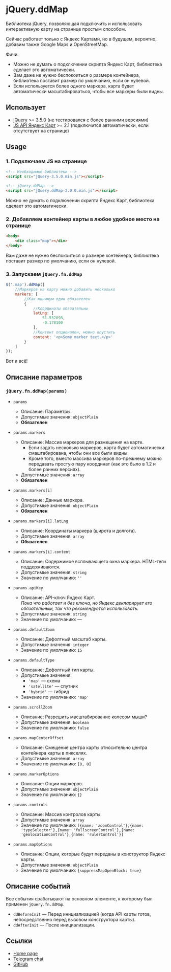# jQuery.ddMap

Библиотека jQuery, позволяющая подключить и использовать интерактивную карту на странице простым способом.

Сейчас работает только с Яндекс Картами, но в будущем, вероятно, добавим также Google Maps и OpenStreetMap.

Фичи:
* Можно не думать о подключении скрипта Яндекс Карт, библиотека сделает это автоматически.
* Вам даже не нужно беспокоиться о размере контейнера, библиотека поставит размер по умолчанию, если он нулевой.
* Если используется более одного маркера, карта будет автоматически масштабироваться, чтобы все маркеры были видны.


## Использует

* [jQuery](https://jquery.com/) >= 3.5.0 (не тестировался с более ранними версиями)
* [JS API Яндекс Карт](https://yandex.ru/dev/maps/jsapi/doc/2.1/) >= 2.1 (подключится автоматически, если отсутствует на странице)


## Usage


### 1. Подключаем JS на странице

```html
<!-- Необходимые библиотеки -->
<script src="jQuery-3.5.0.min.js"></script>

<!-- jQuery.ddMap -->
<script src="jQuery.ddMap-2.0.0.min.js"></script>
```

Можно не думать о подключении скрипта Яндекс Карт, библиотека сделает это автоматически.


### 2. Добавляем контейнер карты в любое удобное место на странице

```html
<body>
	<div class="map"></div>
</body>
```

Вам даже не нужно беспокоиться о размере контейнера, библиотека поставит размер по умолчанию, если он нулевой.


### 3. Запускаем `jQuery.fn.ddMap`

```js
$('.map').ddMap({
	//Маркеров на карту можно добавить несколько
	markers: [
		//Как минимум один обязателен
		{
			//Координаты обязательны
			latLng: [
				51.532098,
				-0.178100
			],
			//Контент опционален, можно опустить
			content: '<p>Some marker text.</p>'
		}
	]
});
```

Вот и всё!


## Описание параметров


### `jQuery.fn.ddMap(params)`

* `params`
	* Описание: Параметры.
	* Допустимые значения: `objectPlain`
	* **Обязателен**
	
* `params.markers`
	* Описание: Массив маркеров для размещения на карте.
		* Если задать несколько маркеров, карта будет автоматически смаштабирована, чтобы они все были видны.
		* Кроме того, вместо массива маркеров по-прежнему можно передавать простую пару координат (как это было в 1.2 и более ранних версиях).
	* Допустимые значения: `array`
	* **Обязателен**
	
* `params.markers[i]`
	* Описание: Данные маркера.
	* Допустимые значения: `objectPlain`
	* **Обязателен**
	
* `params.markers[i].latLng`
	* Описание: Координаты маркера (широта и долгота).
	* Допустимые значения: `array`
	* **Обязателен**
	
* `params.markers[i].content`
	* Описание: Содержимое всплывающего окна маркера. HTML-теги поддерживаются.
	* Допустимые значения: `string`
	* Значение по умолчанию: `''`
	
* `params.apiKey`
	* Описание: API-ключ Яндекс Карт.  
		_Пока что работает и без ключа, но Яндекс декларирует его обязательным, так что рекомендуется использовать._
	* Допустимые значения: `string`
	* Значение по умолчанию: —
	
* `params.defaultZoom`
	* Описание: Дефолтный масштаб карты.
	* Допустимые значения: `integer`
	* Значение по умолчанию: `15`
	
* `params.defaultType`
	* Описание: Дефолтный тип карты.
	* Допустимые значения:
		* `'map'` — схема
		* `'satellite'` — спутник
		* `'hybrid'` — гибрид
	* Значение по умолчанию: `'map'`
	
* `params.scrollZoom`
	* Описание: Разрешить масштабирование колесом мыши?
	* Допустимые значения: `boolean`
	* Значение по умолчанию: `false`
	
* `params.mapCenterOffset`
	* Описание: Смещение центра карты относительно центра контейнера карты в пикселях.
	* Допустимые значения: `array`
	* Значение по умолчанию: `[0, 0]`
	
* `params.markerOptions`
	* Описание: Опции маркеров.
	* Допустимые значения: `objectPlain`
	* Значение по умолчанию: `{}`
	
* `params.controls`
	* Описание: Массив контролов карты.
	* Допустимые значения: `array`
	* Значение по умолчанию: `[{name: 'zoomControl'},{name: 'typeSelector'},{name: 'fullscreenControl'},{name: 'geolocationControl'},{name: 'rulerControl'}]`
	
* `params.mapOptions`
	* Описание: Опции, которые будут переданы в конструктор Яндекс карты.
	* Допустимые значения: `objectPlain`
	* Значение по умолчанию: `{suppressMapOpenBlock: true}`


## Описание событий

Все события срабатывают на основном элементе, к которому был применен `jQuery.fn.ddMap`.

* `ddBeforeInit` — Перед инициализацией (когда API карты готов, непосредственно перед вызовом конструктора карты).
* `ddAfterInit` — После инициализации.


## Ссылки

* [Home page](https://code.divandesign.ru/jquery/ddmap)
* [Telegram chat](https://t.me/dd_code)
* [GitHub](https://github.com/DivanDesign/jQuery.ddMap)


<link rel="stylesheet" type="text/css" href="https://raw.githack.com/DivanDesign/CSS.ddMarkdown/master/style.min.css" />